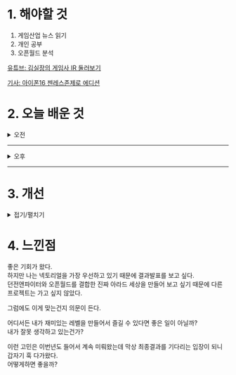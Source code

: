 
# 1. 해야할 것

1. 게임산업 뉴스 읽기 
2. 개인 공부  
3. 오픈월드 분석

[유튜브: 김실장의 게임사 IR 둘러보기](https://www.youtube.com/watch?v=EARjJaGCB0Y)

[기사: 아이폰16 젠레스존제로 에디션](https://www.inven.co.kr/webzine/news/?news=301413)

# 2. 오늘 배운 것

<details>
<summary>오전</summary>

## 오늘의 뉴스
### 아이폰16 젠레스 존 제로 에디션
![image](https://github.com/user-attachments/assets/85fdc24f-4d0c-45d2-885b-6f853baf4224)
```
게임 산업이 표면상으로 올라온 것을 확실하게 알 수 있는 대목 중 하나.
게임 캐릭터가 핸드폰과 같은 대중적인 아이템에 콜라보로 나온다는 것이다.
내가 만든 게임의 캐릭터가 이렇게 콜라보해서 나온다면 정말 기쁠 것 같다.
```



</details>

****

<details>
<summary>오후</summary>


</details>

****


# 3. 개선


<details>
<summary>접기/펼치기</summary>


</details>



# 4. 느낀점
좋은 기회가 왔다.\
하지만 나는 넥토리얼을 가장 우선하고 있기 때문에 결과발표를 보고 싶다.\
던전앤파이터와 오픈월드를 결합한 진짜 아라드 세상을 만들어 보고 싶기 때문에 다른 프로젝트는 가고 싶지 않았다.

그럼에도 이게 맞는건지 의문이 든다.

어디서든 내가 재미있는 레벨을 만들어서 즐길 수 있다면 좋은 일이 아닐까?\
내가 잘못 생각하고 있는건가?

이런 고민은 이번년도 들어서 계속 미뤄왔는데 막상 최종결과를 기다리는 입장이 되니 갑자기 훅 다가왔다.\
어떻게하면 좋을까?

